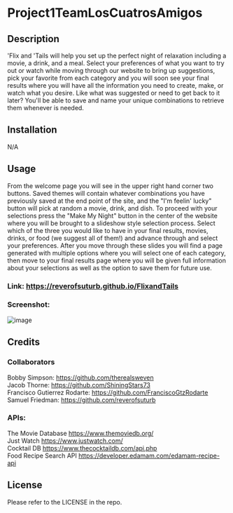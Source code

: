# Project1TeamLosCuatrosAmigos
## Description
'Flix and 'Tails will help you set up the perfect night of relaxation including a movie, a drink, and a meal. Select your preferences of what you want to try out or watch while moving through our website to bring up suggestions, pick your favorite from each category and you will soon see your final results where you will have all the information you need to create, make, or watch what you desire. Like what was suggested or need to get back to it later? You'll be able to save and name your unique combinations to retrieve them whenever is needed.

## Installation

N/A

## Usage

From the welcome page you will see in the upper right hand corner two buttons. Saved themes will contain whatever combinations you have previously saved at the end point of the site, and the "I'm feelin' lucky" button will pick at random a movie, drink, and dish. To proceed with your selections press the "Make My Night" button in the center of the website where you will be brought to a slideshow style selection process. Select which of the three you would like to have in your final results, movies, drinks, or food (we suggest all of them!) and advance through and select your preferences. After you move through these slides you will find a page generated with multiple options where you will select one of each category, then move to your final results page where you will be given full information about your selections as well as the option to save them for future use.

### Link: https://reverofsuturb.github.io/FlixandTails
### Screenshot: 
![image](https://user-images.githubusercontent.com/123116188/221726387-a604782b-3d09-4cfc-baa8-4206543ba595.png)


## Credits
### Collaborators
Bobby Simpson: https://github.com/therealsweven <br>
Jacob Thorne: https://github.com/ShiningStars73 <br>
Francisco Gutierrez Rodarte: https://github.com/FranciscoGtzRodarte <br>
Samuel Friedman: https://github.com/reverofsuturb <br>

### APIs:
The Movie Database https://www.themoviedb.org/ <br>
Just Watch https://www.justwatch.com/ <br>
Cocktail DB https://www.thecocktaildb.com/api.php <br>
Food Recipe Search API https://developer.edamam.com/edamam-recipe-api
## License

Please refer to the LICENSE in the repo.
